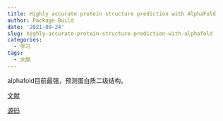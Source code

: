 ```yaml
---
title: Highly accurate protein structure prediction with AlphaFold
author: Package Build
date: '2021-09-24'
slug: highly-accurate-protein-structure-prediction-with-alphafold
categories:
  - 学习
tags:
  - 文献
---
```


alphafold目前最强，预测蛋白质二级结构。

[文献](https://www.nature.com/articles/s41586-021-03819-2#Abs1)

[源码](https://github.com/deepmind/alphafold)

